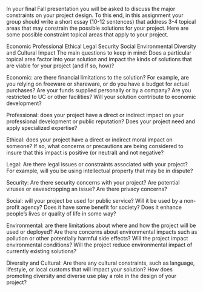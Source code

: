 In your final Fall presentation you will be asked to discuss the major constraints on your project design. To this end, in this assignment your group should write a short essay (10-12 sentences) that address 3-4 topical areas that may constrain the possible solutions for your project. Here are some possible constraint topical areas that apply to your project.

Economic
Professional
Ethical
Legal
Security
Social
Environmental
Diversity and Cultural Impact
The main questions to keep in mind:
Does a particular topical area factor into your solution and impact the kinds of solutions that are viable for your project (and if so, how)?

Economic: are there financial limitations to the solution? For example, are you relying on freeware or shareware, or do you have a budget for actual purchases? Are your funds supplied personally or by a company? Are you restricted to UC or other facilities? Will your solution contribute to economic development?

Professional: does your project have a direct or indirect impact on your professional development or public reputation? Does your project need and apply specialized expertise?

Ethical: does your project have a direct or indirect moral impact on someone? If so, what concerns or precautions are being considered to insure that this impact is positive (or neutral) and not negative?

Legal: Are there legal issues or constraints associated with your project? For example, will you be using intellectual property that may be in dispute?

Security: Are there security concerns with your project? Are potential viruses or eavesdropping an issue? Are there privacy concerns?

Social: will your project be used for public service? Will it be used by a non-profit agency? Does it have some benefit for society? Does it enhance people’s lives or quality of life in some way?

Environmental: are there limitations about where and how the project will be used or deployed? Are there concerns about environmental impacts such as pollution or other potentially harmful side effects? Will the project impact environmental conditions? Will the project reduce environmental impact of currently existing solutions?

Diversity and Cultural: Are there any cultural constraints, such as language, lifestyle, or local customs that will impact your solution? How does promoting diversity and diverse use play a role in the design of your project?
